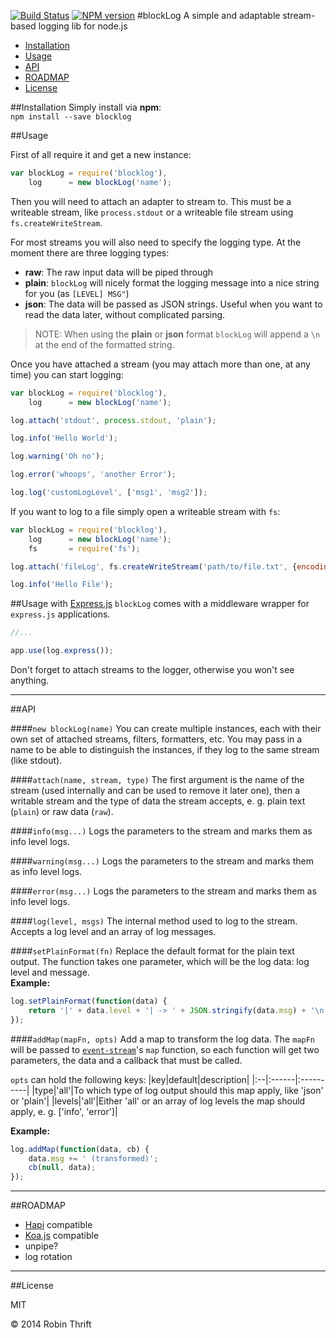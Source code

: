 [![Build Status](https://travis-ci.org/RobinThrift/blockLog.png?branch=master)](https://travis-ci.org/RobinThrift/blockLog)
[![NPM version](https://badge.fury.io/js/blocklog.png)](http://badge.fury.io/js/blocklog)
#blockLog
A simple and adaptable stream-based logging lib for node.js


- [Installation](#installation)
- [Usage](#usage)
- [API](#api)
- [ROADMAP](#roadmap)
- [License](#license)


##Installation
Simply install via **npm**:   
`npm install --save blocklog`

##Usage

First of all require it and get a new instance:  
```js
var blockLog = require('blocklog'),
    log      = new blockLog('name');
```

Then you will need to attach an adapter to stream to. This must be a writeable stream, like `process.stdout` or a writeable file stream using `fs.createWriteStream`. 

For most streams you will also need to specify the logging type. At the moment there are three logging types:

- **raw**: The raw input data will be piped through
- **plain**: `blockLog` will nicely format the logging message into a nice string for you (as `[LEVEL] MSG"`)
- **json**: The data will be passed as JSON strings. Useful when you want to read the data later, without complicated parsing.

> NOTE: When using the **plain** or **json** format `blockLog` will append a `\n` at the end of the formatted string.


Once you have attached a stream (you may attach more than one, at any time) you can start logging:

```js  
var blockLog = require('blocklog'),
    log      = new blockLog('name');

log.attach('stdout', process.stdout, 'plain');

log.info('Hello World');

log.warning('Oh no');

log.error('whoops', 'another Error');

log.log('customLogLevel', ['msg1', 'msg2']);

```

If you want to log to a file simply open a writeable stream with `fs`:

```js  
var blockLog = require('blocklog'),
    log      = new blockLog('name');
    fs       = require('fs');

log.attach('fileLog', fs.createWriteStream('path/to/file.txt', {encoding: 'uft8'}), 'json');

log.info('Hello File');


```

##Usage with [Express.js](http://expressjs.com/api.html#app.use)
`blockLog` comes with a middleware wrapper for `express.js` applications.

```js
//...

app.use(log.express());

```
Don't forget to attach streams to the logger, otherwise you won't see anything.

---


##API

####`new blockLog(name)`
You can create multiple instances, each with their own set of attached streams, filters, formatters, etc. You may pass in a name to be able to distinguish the instances, if they log to the same stream (like stdout). 

####`attach(name, stream, type)`
The first argument is the name of the stream (used internally and can be used to remove it later one), then a writable stream and the type of data the stream accepts, e. g. plain text (`plain`) or raw data (`raw`).

####`info(msg...)`
Logs the parameters to the stream and marks them as info level logs.

####`warning(msg...)`
Logs the parameters to the stream and marks them as info level logs.

####`error(msg...)`
Logs the parameters to the stream and marks them as info level logs.

####`log(level, msgs)`
The internal method used to log to the stream. Accepts a log level and an array of log messages.


####`setPlainFormat(fn)`
Replace the default format for the plain text output. The function takes one parameter, which will be the log data: log level and message.  
**Example:**  
```js
log.setPlainFormat(function(data) {
    return '|' + data.level + '| -> ' + JSON.stringify(data.msg) + '\n';
});  
```

####`addMap(mapFn, opts)`
Add a map to transform the log data. The `mapFn` will be passed to [`event-stream`](https://github.com/dominictarr/event-stream#map-asyncfunction)'s `map` function, so each function will get two parameters, the data and a callback that must be called.  
  
`opts` can hold the following keys:
|key|default|description|
|:--|:------|:----------|
|type|'all'|To which type of log output should this map apply, like 'json' or 'plain'|
|levels|'all'|Either 'all' or an array of log levels the map should apply, e. g. ['info', 'error']|


**Example:**  
```js
log.addMap(function(data, cb) {
    data.msg += ' (transformed)';
    cb(null, data);
}); 
```

---

##ROADMAP

- [Hapi](http://spumko.github.io/) compatible
- [Koa.js](http://koajs.com/) compatible
- unpipe?
- log rotation


---

##License

MIT

&copy; 2014 Robin Thrift


























